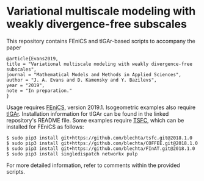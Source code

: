 # Variational multiscale modeling with weakly divergence-free subscales
This repository contains FEniCS and tIGAr-based scripts to accompany the paper
```
@article{Evans2019,
title = "Variational multiscale modeling with weakly divergence-free subscales",
journal = "Mathematical Models and Methods in Applied Sciences",
author = "J. A. Evans and D. Kamensky and Y. Bazilevs",
year = "2019",
note = "In preparation."
}
```
Usage requires [FEniCS](https://fenicsproject.org/), version 2019.1.  Isogeometric examples also require [tIGAr](https://github.com/david-kamensky/tIGAr).  Installation information for tIGAr can be found in the linked repository's README file.  Some examples require [TSFC](https://doi.org/10.1137/17M1130642), which can be installed for FEniCS as follows:
```
$ sudo pip3 install git+https://github.com/blechta/tsfc.git@2018.1.0
$ sudo pip3 install git+https://github.com/blechta/COFFEE.git@2018.1.0
$ sudo pip3 install git+https://github.com/blechta/FInAT.git@2018.1.0
$ sudo pip3 install singledispatch networkx pulp
```
For more detailed information, refer to comments within the provided scripts.  
